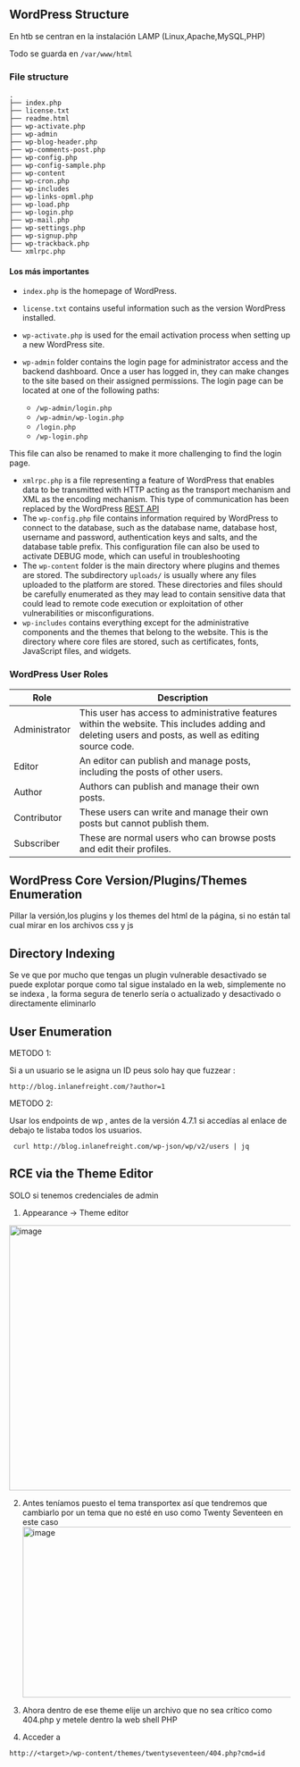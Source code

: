 
## WordPress Structure

En htb se centran en la instalación LAMP (Linux,Apache,MySQL,PHP)

Todo se guarda en `/var/www/html`

### File structure

```shell-session
.
├── index.php
├── license.txt
├── readme.html
├── wp-activate.php
├── wp-admin
├── wp-blog-header.php
├── wp-comments-post.php
├── wp-config.php
├── wp-config-sample.php
├── wp-content
├── wp-cron.php
├── wp-includes
├── wp-links-opml.php
├── wp-load.php
├── wp-login.php
├── wp-mail.php
├── wp-settings.php
├── wp-signup.php
├── wp-trackback.php
└── xmlrpc.php
```

#### Los más importantes

- `index.php` is the homepage of WordPress.
- `license.txt` contains useful information such as the version WordPress installed.
- `wp-activate.php` is used for the email activation process when setting up a new WordPress site.
- `wp-admin` folder contains the login page for administrator access and the backend dashboard. Once a user has logged in, they can make changes to the site based on their assigned permissions. The login page can be located at one of the following paths:
    
    - `/wp-admin/login.php`
    - `/wp-admin/wp-login.php`
    - `/login.php`
    - `/wp-login.php`

This file can also be renamed to make it more challenging to find the login page.

- `xmlrpc.php` is a file representing a feature of WordPress that enables data to be transmitted with HTTP acting as the transport mechanism and XML as the encoding mechanism. This type of communication has been replaced by the WordPress [REST API](https://developer.wordpress.org/rest-api/reference)
- The `wp-config.php` file contains information required by WordPress to connect to the database, such as the database name, database host, username and password, authentication keys and salts, and the database table prefix. This configuration file can also be used to activate DEBUG mode, which can useful in troubleshooting
- The `wp-content` folder is the main directory where plugins and themes are stored. The subdirectory `uploads/` is usually where any files uploaded to the platform are stored. These directories and files should be carefully enumerated as they may lead to contain sensitive data that could lead to remote code execution or exploitation of other vulnerabilities or misconfigurations.
- `wp-includes` contains everything except for the administrative components and the themes that belong to the website. This is the directory where core files are stored, such as certificates, fonts, JavaScript files, and widgets.


### WordPress User Roles

| Role          | Description                                                                                                                                            |
| ------------- | ------------------------------------------------------------------------------------------------------------------------------------------------------ |
| Administrator | This user has access to administrative features within the website. This includes adding and deleting users and posts, as well as editing source code. |
| Editor        | An editor can publish and manage posts, including the posts of other users.                                                                            |
| Author        | Authors can publish and manage their own posts.                                                                                                        |
| Contributor   | These users can write and manage their own posts but cannot publish them.                                                                              |
| Subscriber    | These are normal users who can browse posts and edit their profiles.                                                                                   |

## WordPress Core Version/Plugins/Themes Enumeration

Pillar la versión,los plugins y los themes del html de la página, si no están tal cual mirar en los archivos css y js 
## Directory Indexing

Se ve que por mucho que tengas un plugin vulnerable desactivado se puede explotar porque como tal sigue instalado en la web, simplemente no se indexa , la forma segura de tenerlo sería o actualizado y desactivado o directamente eliminarlo
## User Enumeration

METODO 1: 

Si a un usuario se le asigna un ID peus solo hay que fuzzear : 

```shell-session
http://blog.inlanefreight.com/?author=1
```


METODO 2: 

Usar los endpoints de wp , antes de la versión 4.7.1 si accedías al enlace de debajo te listaba todos los usuarios.

```shell-session
 curl http://blog.inlanefreight.com/wp-json/wp/v2/users | jq
```


## RCE via the Theme Editor

SOLO si tenemos credenciales de admin

1. Appearance -> Theme editor 
<img width="1086" height="475" alt="image" src="https://github.com/user-attachments/assets/93b566dd-b71b-44a2-90b8-00b17cc112b9" />

 
2. Antes teníamos puesto el tema transportex así que tendremos que cambiarlo por un tema que no esté en uso como Twenty Seventeen en este caso
   <img width="1081" height="306" alt="image" src="https://github.com/user-attachments/assets/8e68c577-2886-4252-bec1-767c8862d11e" />


3. Ahora dentro de ese theme elije un archivo que no sea crítico como 404.php y metele dentro la web shell PHP
4. Acceder a 
 ````shell-session
http://<target>/wp-content/themes/twentyseventeen/404.php?cmd=id
````
